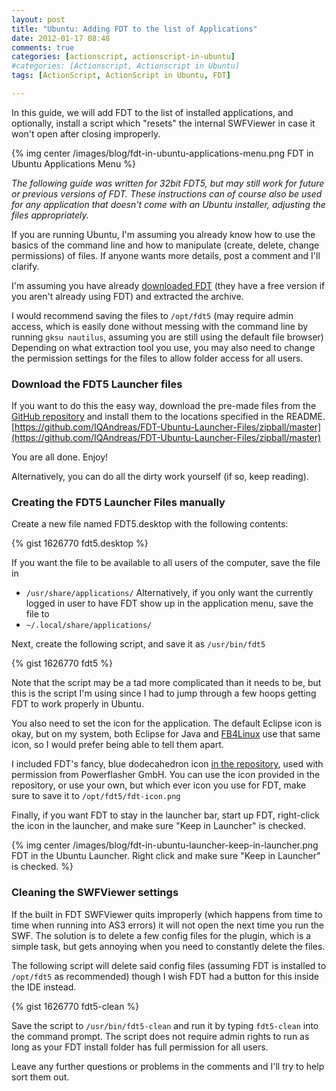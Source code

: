 ```yaml
---
layout: post
title: "Ubuntu: Adding FDT to the list of Applications"
date: 2012-01-17 08:48
comments: true
categories: [actionscript, actionscript-in-ubuntu]
#categories: [Actionscript, Actionscript in Ubuntu]
tags: [ActionScript, ActionScript in Ubuntu, FDT]

---
```

In this guide, we will add FDT to the list of installed applications, and optionally, install a script which "resets" the internal SWFViewer in case it won't open after closing improperly.

{% img center /images/blog/fdt-in-ubuntu-applications-menu.png FDT in Ubuntu Applications Menu %}
<!-- more -->

_The following guide was written for 32bit FDT5, but may still work for future or previous versions of FDT. These instructions can of course also be used for any application that doesn't come with an Ubuntu installer, adjusting the  files appropriately._

If you are running Ubuntu, I'm assuming you already know how to use the basics of the command line and how to manipulate (create, delete, change permissions) of files. If anyone wants more details, post a comment and I'll clarify.

I'm assuming you have already [downloaded FDT](http://fdt.powerflasher.com/buy-download/) (they have a free version if you aren't already using FDT) and extracted the archive.

I would recommend saving the files to `/opt/fdt5` (may require admin access, which is easily done without messing with the command line by running `gksu nautilus`, assuming you are still using the default file browser) Depending on what extraction tool you use, you may also need to change the permission settings for the files to allow folder access for all users.

### Download the FDT5 Launcher files ###

If you want to do this the easy way, download the pre-made files from the [GitHub repository](https://github.com/IQAndreas/FDT-Ubuntu-Launcher-Files) and install them to the locations specified in the README.
[https://github.com/IQAndreas/FDT-Ubuntu-Launcher-Files/zipball/master](https://github.com/IQAndreas/FDT-Ubuntu-Launcher-Files/zipball/master)

You are all done. Enjoy!

Alternatively, you can do all the dirty work yourself (if so, keep reading).

### Creating the FDT5 Launcher Files manually ###

Create a new file named FDT5.desktop with the following contents:

{% gist 1626770 fdt5.desktop %}

If you want the file to be available to all users of the computer, save the file in 
- `/usr/share/applications/`
Alternatively, if you only want the currently logged in user to have FDT show up in the application menu, save the file to 
- `~/.local/share/applications/`

Next, create the following script, and save it as `/usr/bin/fdt5`

{% gist 1626770 fdt5 %}

Note that the script may be a tad more complicated than it needs to be, but this is the script I'm using since I had to jump through a few hoops getting FDT to work properly in Ubuntu.


You also need to set the icon for the application. The default Eclipse icon is okay, but on my system, both Eclipse for Java and [FB4Linux](http://code.google.com/p/fb4linux/) use that same icon, so I would prefer being able to tell them apart.

I included FDT's fancy, blue dodecahedron icon [in the repository](https://github.com/IQAndreas/FDT-Ubuntu-Launcher-Files/blob/master/fdt-icon.png), used with permission from Powerflasher GmbH. You can use the icon provided in the repository, or use your own, but which ever icon you use for FDT, make sure to save it to `/opt/fdt5/fdt-icon.png`

Finally, if you want FDT to stay in the launcher bar, start up FDT, right-click the icon in the launcher, and make sure "Keep in Launcher" is checked.

{% img center /images/blog/fdt-in-ubuntu-launcher-keep-in-launcher.png FDT in the Ubuntu Launcher. Right click and make sure "Keep in Launcher" is checked. %}

### Cleaning the SWFViewer settings ###

If the built in FDT SWFViewer quits improperly (which happens from time to time when running into AS3 errors) it will not open the next time you run the SWF. The solution is to delete a few config files for the plugin, which is a simple task, but gets annoying when you need to constantly delete the files.

The following script will delete said config files (assuming FDT is installed to `/opt/fdt5` as recommended) though I wish FDT had a button for this inside the IDE instead.

{% gist 1626770 fdt5-clean %}

Save the script to `/usr/bin/fdt5-clean` and run it by typing `fdt5-clean` into the command prompt. The script does not require admin rights to run as long as your FDT install folder has full permission for all users.


Leave any further questions or problems in the comments and I'll try to help sort them out.
